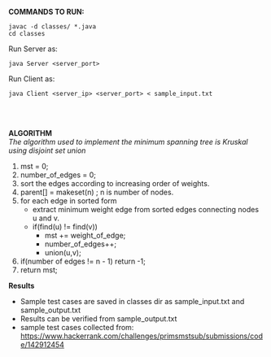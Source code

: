 **COMMANDS TO RUN:**
<br/>
```
javac -d classes/ *.java
cd classes
```
Run Server as:
```
java Server <server_port>
```
Run Client as:
```
java Client <server_ip> <server_port> < sample_input.txt
```
<br/>
<br/>

**ALGORITHM**<br>
*The algorithm used to implement the minimum spanning tree is Kruskal using disjoint set union*<br>
1. mst = 0;
2. number_of_edges = 0;
3. sort the edges according to increasing order of weights.
4. parent[] = makeset(n) ; n is number of nodes.
5. for each edge in sorted form
    * extract minimum weight edge from sorted edges connecting nodes u and v.
    * if(find(u) != find(v))
        * mst += weight_of_edge;
        * number_of_edges++;
        * union(u,v);
6. if(number of edges != n - 1)
        return -1;
4. return mst;

**Results**<br>
* Sample test cases are saved in classes dir as sample_input.txt and sample_output.txt
* Results can be verified from sample_output.txt
* sample test cases collected from: https://www.hackerrank.com/challenges/primsmstsub/submissions/code/142912454